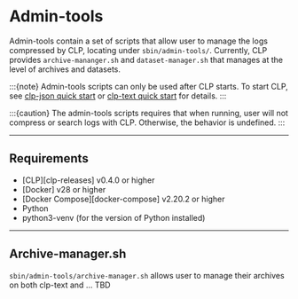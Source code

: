 # Admin-tools

Admin-tools contain a set of scripts that allow user to manage the logs compressed by CLP, locating
under `sbin/admin-tools/`.
Currently, CLP provides `archive-mananger.sh` and `dataset-manager.sh` that manages at the level of
archives and datasets.

:::{note}
Admin-tools scripts can only be used after CLP starts. To start CLP, see 
[clp-json quick start](quick-start/clp-json.md) or [clp-text quick start](quick-start/clp-text.md) 
for details.
:::

:::{caution}
The admin-tools scripts requires that when running, user will not compress or search logs with CLP. 
Otherwise, the behavior is undefined.
:::

---

## Requirements

* [CLP][clp-releases] v0.4.0 or higher
* [Docker] v28 or higher
* [Docker Compose][docker-compose] v2.20.2 or higher
* Python
* python3-venv (for the version of Python installed)

---

## Archive-manager.sh
`sbin/admin-tools/archive-manager.sh` allows user to manage their archives on both clp-text and ...
TBD

